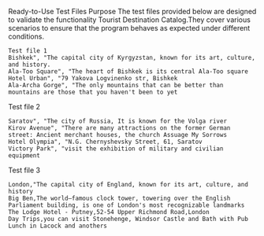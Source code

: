 Ready-to-Use Test Files
Purpose
The test files provided below are designed to validate the functionality Tourist Destination Catalog.They cover various scenarios to ensure that the program behaves as expected under different conditions.
```
Test file 1
Bishkek", "The capital city of Kyrgyzstan, known for its art, culture, and history.
Ala-Too Square", "The heart of Bishkek is its central Ala-Too square
Hotel Urban", "79 Yakova Logvinenko str, Bishkek
Ala-Archa Gorge", "The only mountains that can be better than mountains are those that you haven't been to yet
```
Test file 2

```
Saratov", "The city of Russia, It is known for the Volga river
Kirov Avenue", "There are many attractions on the former German street: Ancient merchant houses, the church Assuage My Sorrows
Hotel Olympia", "N.G. Chernyshevsky Street, 61, Saratov
Victory Park", "visit the exhibition of military and civilian equipment
```
Test file 3
```
London,"The capital city of England, known for its art, culture, and history
Big Ben,The world—famous clock tower, towering over the English Parliament building, is one of London's most recognizable landmarks
The Lodge Hotel - Putney,52-54 Upper Richmond Road,London
Day Trips,you can visit Stonehenge, Windsor Castle and Bath with Pub Lunch in Lacock and anothers
```
